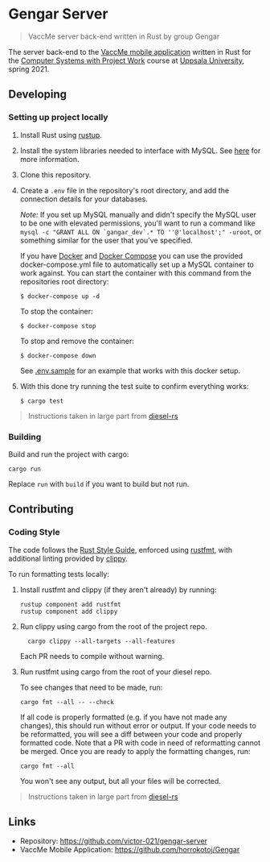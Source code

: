 # Gengar Server
> VaccMe server back-end written in Rust by group Gengar

The server back-end to the [VaccMe mobile application] written in Rust for the [Computer Systems with Project Work] course at [Uppsala University], spring 2021.

[VaccMe mobile application]: https://github.com/horrokotoj/Gengar
[Computer Systems with Project Work]: https://www.uu.se/en/admissions/master/selma/kursplan/?kpid=39194
[Uppsala University]: https://www.uu.se/en

## Developing

### Setting up project locally

1. Install Rust using [rustup].

2. Install the system libraries needed to interface with MySQL. See [here][backend_installation] for more information.

3. Clone this repository.

4. Create a `.env` file in the repository's root directory, and add the connection details for
	 your databases.

	 *Note:* If you set up MySQL manually and didn't specify the MySQL user to be one with elevated
	 permissions, you'll want to run a command like ```mysql -c "GRANT ALL ON
	 `gangar_dev`.* TO ''@'localhost';" -uroot```, or something similar for the
	 user that you've specified.

	 If you have [Docker] and [Docker Compose] you can use the provided docker-compose.yml file to automatically set up a MySQL container to work against. You can start the container with this command from the repositories root directory:

	```shell
	$ docker-compose up -d
	```

	To stop the container:

	```shell
	$ docker-compose stop
	```

	To stop and remove the container:

	```shell
	$ docker-compose down
	```
	See [.env.sample](.env.sample) for an example that works with this docker setup.

5. With this done try running the test suite to confirm everything works:
	```
	$ cargo test
	```

> Instructions taken in large part from [diesel-rs]

[rustup]: https://rustup.rs/
[backend_installation]:https://github.com/diesel-rs/diesel/blob/master/guide_drafts/backend_installation.md
[Docker]: https://www.docker.com/
[Docker Compose]: https://docs.docker.com/compose/install/
[diesel-rs]: https://github.com/diesel-rs/diesel/blob/master/CONTRIBUTING.md

### Building

Build and run the project with cargo:

```shell
cargo run
```

Replace `run` with `build` if you want to build but not run.

## Contributing

### Coding Style

The code follows the [Rust Style Guide], enforced using [rustfmt], with additional linting provided by [clippy].

To run formatting tests locally:

1. Install rustfmt and clippy (if they aren't already) by running:
   ```
   rustup component add rustfmt
   rustup component add clippy
   ```

2. Run clippy using cargo from the root of the project repo.
   ```
	 cargo clippy --all-targets --all-features
   ```
   Each PR needs to compile without warning.

3. Run rustfmt using cargo from the root of your diesel repo.

   To see changes that need to be made, run:

   ```
   cargo fmt --all -- --check
   ```

   If all code is properly formatted (e.g. if you have not made any changes),
   this should run without error or output.
   If your code needs to be reformatted,
   you will see a diff between your code and properly formatted code.
   Note that a PR with code in need of reformatting cannot be merged.
   Once you are ready to apply the formatting changes, run:

   ```
   cargo fmt --all
   ```

   You won't see any output, but all your files will be corrected.

> Instructions taken in large part from [diesel-rs]

[Rust Style Guide]: https://github.com/rust-dev-tools/fmt-rfcs/blob/master/guide/guide.md
[rustfmt]: https://github.com/rust-lang/rustfmt
[clippy]: https://github.com/rust-lang/rust-clippy

## Links

- Repository: https://github.com/victor-021/gengar-server
- VaccMe Mobile Application: https://github.com/horrokotoj/Gengar
